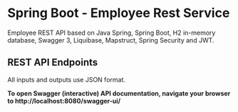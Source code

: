 # Spring Boot - Employee Rest Service

Employee REST API based on Java Spring, Spring Boot, H2 in-memory database, Swagger 3, Liquibase, Mapstruct, Spring Security and JWT.

## REST API Endpoints

All inputs and outputs use JSON format.

**To open Swagger (interactive) API documentation, navigate your browser to http://localhost:8080/swagger-ui/**